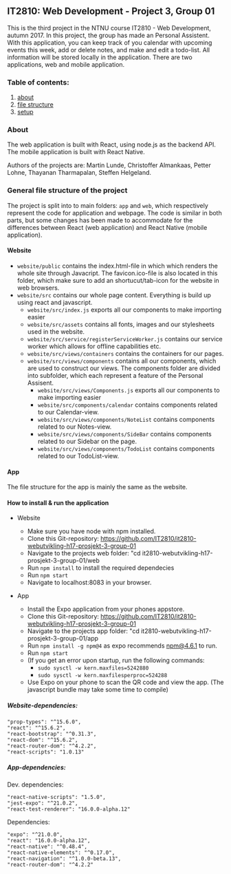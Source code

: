 ## IT2810: Web Development - Project 3, Group 01

This is the third project in the NTNU course IT2810 - Web Development, autumn 2017. In this project, the group has made an Personal Assistent. With this application, you can keep track of you calendar with upcoming events this week, add or delete notes, and make and edit a todo-list. All information  will be stored locally in the application. There are two applications, web and mobile application.


### Table of contents:
1. [about](#About) 
2. [file structure](#FileStructure)
3. [setup](#Setup)

### About <a name="About"></a>

The web application is built with React, using node.js as the backend API.
The mobile application is built with React Native.

Authors of the projects are: Martin Lunde, Christoffer Almankaas, Petter Lohne, Thayanan Tharmapalan, Steffen Helgeland.

### General file structure of the project <a name="FileStructure"></a>
The project is split into to main folders: `app` and `web`, which respectively represent the code for application and webpage. The code is similar in both parts, but some changes has been made to accommodate for the differences between React (web application) and React Native (mobile application).

#### Website
* `website/public` contains the index.html-file in which which renders the whole site through Javacript. The favicon.ico-file is also located in this folder, which make sure to add an shortucut/tab-icon for the website in web browsers.
* `website/src` contains our whole page content. Everything is build up using react and javascript.
    * `website/src/index.js` exports all our components to make importing easier
    * `website/src/assets` contains all fonts, images and our stylesheets used in the website.
    * `website/src/service/registerServiceWorker.js` contains our service worker which allows for offline capabilities etc.
    * `website/src/views/containers` contains the containers for our pages.
    * `website/src/views/components` contains all our components, which are used to construct our views. The components folder are divided into subfolder, which each represent a feature of the Personal Assisent.
        * `website/src/views/Components.js` exports all our components to make importing easier
        * `website/src/components/calendar` contains components related to our Calendar-view.
        * `website/src/views/components/NoteList` contains components related to our Notes-view.
        * `website/src/views/components/SideBar` contains components related to our Sidebar on the page.
        * `website/src/views/components/TodoList` contains  components related to our TodoList-view.

#### App
The file structure for the app is mainly the same as the website.

#### How to install & run the application

* Website
    * Make sure you have node with npm installed.
    * Clone this Git-repository: https://github.com/IT2810/it2810-webutvikling-h17-prosjekt-3-group-01
    * Navigate to the projects web folder: "cd it2810-webutvikling-h17-prosjekt-3-group-01/web
    * Run `npm install` to install the required dependecies
    * Run `npm start`
    * Navigate to localhost:8083 in your browser.

* App
    * Install the Expo application from your phones appstore.
    * Clone this Git-repository: https://github.com/IT2810/it2810-webutvikling-h17-prosjekt-3-group-01
    * Navigate to the projects app folder: "cd it2810-webutvikling-h17-prosjekt-3-group-01/app
    * Run `npm install -g npm@4` as expo recommends npm@4.6.1 to run.    
    * Run `npm start`
    * (If you get an error upon startup, run the following commands:
        - `sudo sysctl -w kern.maxfiles=5242880`
        - `sudo sysctl -w kern.maxfilesperproc=524288`
    * Use Expo on your phone to scan the QR code and view the app. (The javascript bundle may take some time to compile)

##### Website-dependencies:

    "prop-types": "^15.6.0",
    "react": "^15.6.2",
    "react-bootstrap": "^0.31.3",
    "react-dom": "^15.6.2",
    "react-router-dom": "^4.2.2",
    "react-scripts": "1.0.13"

##### App-dependencies:

Dev. dependencies:

    "react-native-scripts": "1.5.0",
    "jest-expo": "^21.0.2",
    "react-test-renderer": "16.0.0-alpha.12"

Dependencies:

    "expo": "^21.0.0",
    "react": "16.0.0-alpha.12",
    "react-native": "^0.48.4",
    "react-native-elements": "^0.17.0",
    "react-navigation": "^1.0.0-beta.13",
    "react-router-dom": "^4.2.2"